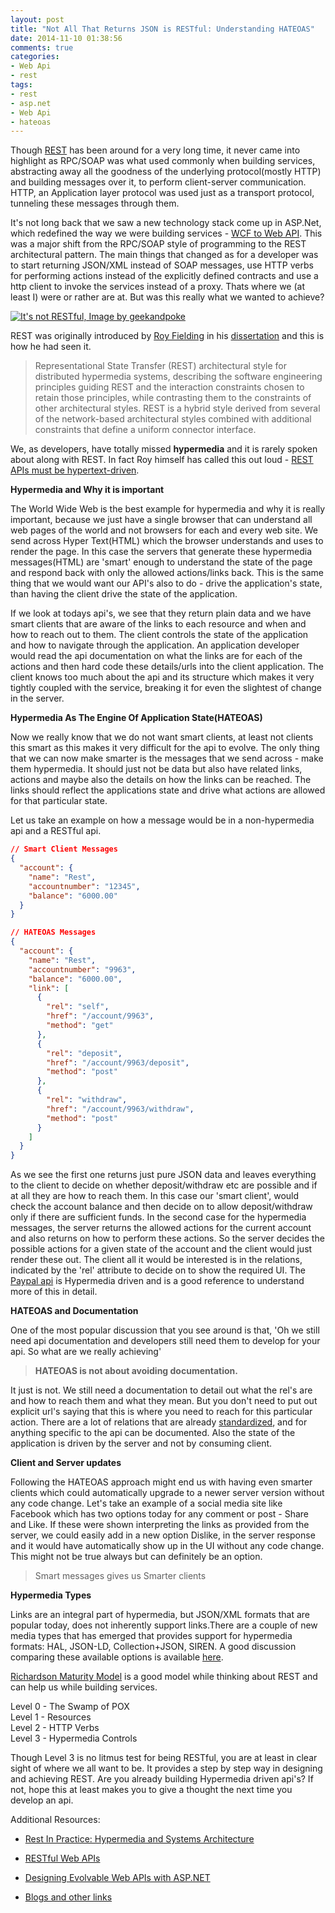 ```yaml
---
layout: post
title: "Not All That Returns JSON is RESTful: Understanding HATEOAS"
date: 2014-11-10 01:38:56 
comments: true
categories:
- Web Api
- rest
tags:
- rest
- asp.net
- Web Api
- hateoas 
---
```


Though [REST](http://en.wikipedia.org/wiki/Representational_state_transfer) has been around for a very long time, it never came into highlight as RPC/SOAP was what used commonly when building services, abstracting away all the goodness of the underlying protocol(mostly HTTP) and building messages over it, to perform client-server communication. HTTP, an Application layer protocol was used just as a transport protocol, tunneling these messages through them.

It's not long back that we saw a new technology stack come up in ASP.Net, which redefined the way we were building services - [WCF to Web API](http://www.rahulpnath.com/blog/wcf-to-asp-net-web-api/). This was a major shift from the RPC/SOAP style of programming to the REST architectural pattern. The main things that changed as for a developer was to start returning JSON/XML instead of SOAP messages, use HTTP verbs for performing actions instead of the explicitly defined contracts and use a http client to invoke the services instead of a proxy. Thats where we (at least I) were or rather are at. But was this really what we wanted to achieve?

<a href="http://geek-and-poke.com/geekandpoke/2013/6/14/insulting-made-easy" class="center" title="It's not RESTful, Image by geekandpoke"><img src="/images/not_restful.png" class="center" alt="It's not RESTful, Image by geekandpoke"></a>

REST was originally introduced by [Roy Fielding](http://roy.gbiv.com/) in his [dissertation](http://www.ics.uci.edu/~fielding/pubs/dissertation/top.htm) and this is how he had seen it.

> Representational State Transfer (REST) architectural style for distributed hypermedia systems, describing the software engineering principles guiding REST and the interaction constraints chosen to retain those principles, while contrasting them to the constraints of other architectural styles. REST is a hybrid style derived from several of the network-based architectural styles combined with additional constraints that define a uniform connector interface.

We, as developers, have totally missed **hypermedia** and it is rarely spoken about along with REST. In fact Roy himself has called this out loud - [REST APIs must be hypertext-driven](http://roy.gbiv.com/untangled/2008/rest-apis-must-be-hypertext-driven).

**Hypermedia and Why it is important**

The World Wide Web is the best example for hypermedia and why it is really important, because we just have a single browser that can understand all web pages of the world and not browsers for each and every web site. We send across Hyper Text(HTML) which the browser understands and uses to render the page. In this case the servers that generate these hypermedia messages(HTML) are 'smart' enough to understand the state of the page and respond back with only the allowed actions/links back. This is the same thing that we would want our API's also to do - drive the application's state, than having the client drive the state of the application.

If we look at todays api's, we see that they return plain data and we have smart clients that are aware of the links to each resource and when and how to reach out to them. The client controls the state of the application and how to navigate through the application. An application developer would read the api documentation on what the links are for each of the actions and then hard code these details/urls into the client application. The client knows too much about the api and its structure which makes it very tightly coupled with the service, breaking it for even the slightest of change in the server.

**Hypermedia As The Engine Of Application State(HATEOAS)**

Now we really know that we do not want smart clients, at least not clients this smart as this makes it very difficult for the api to evolve. The only thing that we can now make smarter is the messages that we send across - make them hypermedia. It should just not be data but also have related links, actions and maybe also the details on how the links can be reached. The links should reflect the applications state and drive what actions are allowed for that particular state.

Let us take an example on how a message would be in a non-hypermedia api and a RESTful api.

``` json
// Smart Client Messages
{
  "account": {
    "name": "Rest",
    "accountnumber": "12345",
    "balance": "6000.00"
  }
}
```

``` json
// HATEOAS Messages
{
  "account": {
    "name": "Rest",
    "accountnumber": "9963",
    "balance": "6000.00",
    "link": [
      {
        "rel": "self",
        "href": "/account/9963",
        "method": "get"
      },
      {
        "rel": "deposit",
        "href": "/account/9963/deposit",
        "method": "post"
      },
      {
        "rel": "withdraw",
        "href": "/account/9963/withdraw",
        "method": "post"
      }
    ]
  }
}
```

As we see the first one returns just pure JSON data and leaves everything to the client to decide on whether deposit/withdraw etc are possible and if at all they are how to reach them. In this case our 'smart client', would check the account balance and then decide on to allow deposit/withdraw only if there are sufficient funds. In the second case for the hypermedia messages, the server returns the allowed actions for the current account and also returns on how to perform these actions. So the server decides the possible actions for a given state of the account and the client would just render these out. The client all it would be interested is in the relations, indicated by the 'rel' attribute to decide on to show the required UI. The [Paypal api](https://developer.paypal.com/docs/integration/direct/paypal-rest-payment-hateoas-links/) is Hypermedia driven and is a good reference to understand more of this in detail.

**HATEOAS and Documentation**

One of the most popular discussion that you see around is that, 'Oh we still need api documentation and developers still need them to develop for your api. So what are we really achieving'

> **HATEOAS is not about avoiding documentation.**

It just is not. We still need a documentation to detail out what the rel's are and how to reach them and what they mean. But you don't need to put out explicit url's saying that this is where you need to reach for this particular action. There are a lot of relations that are already [standardized](http://www.iana.org/assignments/link-relations/link-relations.xhtml), and for anything specific to the api can be documented. Also the state of the application is driven by the server and not by consuming client.

**Client and Server updates**

Following the HATEOAS approach might end us with having even smarter clients which could automatically upgrade to a newer server version without any code change. Let's take an example of a social media site like Facebook which has two options today for any comment or post - Share and Like. If these were shown interpreting the links as provided from the server, we could easily add in a new option Dislike, in the server response and it would have automatically show up in the UI without any code change. This might not be true always but can definitely be an option.

> Smart messages gives us Smarter clients

**Hypermedia Types**

Links are an integral part of hypermedia, but JSON/XML formats that are popular today, does not inherently support links.There are a couple of new media types that has emerged that provides support for hypermedia formats: HAL, JSON-LD, Collection+JSON, SIREN. A good discussion comparing these available options is available [here](http://sookocheff.com/posts/2014-03-11-on-choosing-a-hypermedia-format/).

[Richardson Maturity Model](http://martinfowler.com/articles/richardsonMaturityModel.html) is a good model while thinking about REST and can help us while building services.

Level 0 - The Swamp of POX  
Level 1 - Resources  
Level 2 - HTTP Verbs  
Level 3 - Hypermedia Controls

Though Level 3 is no litmus test for being RESTful, you are at least in clear sight of where we all want to be. It provides a step by step way in designing and achieving REST. Are you already building Hypermedia driven api's? If not, hope this at least makes you to give a thought the next time you develop an api.

Additional Resources:

- [Rest In Practice: Hypermedia and Systems Architecture ](http://www.amazon.com/gp/product/0596805829/ref=as_li_tl?ie=UTF8&camp=1789&creative=390957&creativeASIN=0596805829&linkCode=as2&tag=rahulpnath-20&linkId=DWVB6DWLT4IA2H3E)

* [RESTful Web APIs](http://www.amazon.com/gp/product/1449358063/ref=as_li_tl?ie=UTF8&camp=1789&creative=390957&creativeASIN=1449358063&linkCode=as2&tag=rahulpnath-20&linkId=QVBLKISYQTJ7HY2R)

- [Designing Evolvable Web APIs with ASP.NET](http://www.amazon.com/gp/product/1449337716/ref=as_li_tl?ie=UTF8&camp=1789&creative=390957&creativeASIN=1449337716&linkCode=as2&tag=rahulpnath-20&linkId=TD7FYXTI77G4P2GF)

* [Blogs and other links](https://delicious.com/rahulpnath/hypermedia)
  <a href="http://www.codeproject.com" style="display:none" rel="tag">CodeProject</a>
